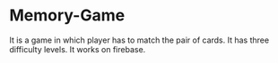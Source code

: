 # Memory-Game
<p>It is a game in which player has to match the pair of cards. It has three difficulty levels. It works on firebase.
